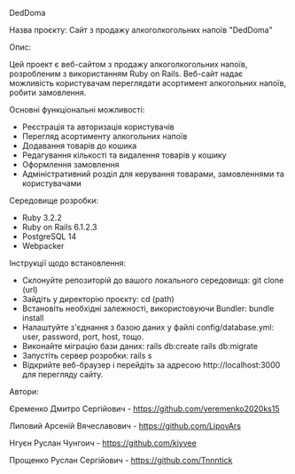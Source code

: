 DedDoma

Назва проєкту: Сайт з продажу алкоголкогольних напоїв "DedDoma"

Опис:

Цей проект є веб-сайтом з продажу алкоголкогольних напоїв, розробленим з використанням Ruby on Rails.
Веб-сайт надає можливість користувачам переглядати асортимент алкогольних напоїв, робити замовлення.


Основні функціональні можливості:

- Реєстрація та авторизація користувачів
- Перегляд асортименту алкогольних напоїв
- Додавання товарів до кошика
- Редагування кількості та видалення товарів у кошику
- Оформлення замовлення
- Адміністративний розділ для керування товарами, замовленнями та користувачами

Cередовище розробки:

- Ruby 3.2.2
- Ruby on Rails 6.1.2.3
- PostgreSQL 14
- Webpacker

Інструкції щодо встановлення:

- Склонуйте репозиторій до вашого локального середовища:
	git clone (url)
- Зайдіть у директорію проєкту:
	cd (path)
- Встановіть необхідні залежності, використовуючи Bundler:
	bundle install
- Налаштуйте з'єднання з базою даних у файлі config/database.yml:
	user, password, port, host, тощо.
- Виконайте міграцію бази даних:
	rails db:create
	rails db:migrate
- Запустіть сервер розробки:
	rails s
- Відкрийте веб-браузер і перейдіть за адресою http://localhost:3000 для перегляду сайту.

Автори:

Єременко Дмитро Сергійович - https://github.com/yeremenko2020ks15

Липовий Арсеній Вячеславович - https://github.com/LipovArs

Нгуєн Руслан Чунгоич - https://github.com/kiyvee

Прощенко Руслан Сергійович - https://github.com/Tnnntick

